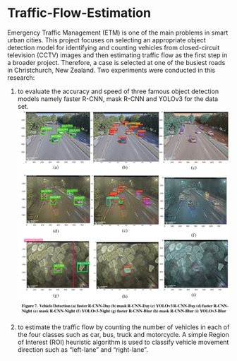 # Traffic-Flow-Estimation

Emergency Traffic Management (ETM) is one of the main problems in smart urban cities. This project focuses on selecting an appropriate object detection model for identifying and counting vehicles from closed-circuit television (CCTV) images and then estimating traffic flow as the first step in a broader project. Therefore, a case is selected at one of the busiest roads in Christchurch, New Zealand. Two experiments were conducted in this research:

1) to evaluate the accuracy and speed of three famous object detection models namely faster R-CNN, mask R-CNN and YOLOv3 for the data set.
![alt text](Img1.png)

3) to estimate the traffic flow by counting the number of vehicles in each of the four classes such as car, bus, truck and motorcycle. A simple Region of Interest (ROI) heuristic algorithm is used to classify vehicle movement direction such as “left-lane” and “right-lane”.
